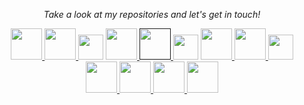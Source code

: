 <p align="center">
  <i>Take a look at my repositories and let's get in touch!</i>

<p align="center">
  
 <!-- CONNECT SECTION -->
  
  <!-- Email me -->
  <a href="mailto:noam@noamsiegel.com">
    <img src="https://cdn-icons-png.flaticon.com/512/831/831306.png" width="50"/>
  </a>
  
  <!-- Schedule 30m Call -->
  <a href="https://zcal.co/noam/30min">
    <img src="https://cdn-icons-png.flaticon.com/512/8330/8330515.png" width="50"/>
  </a>
  
 <!-- LINE BREAK -->
  <img src="https://cdn-icons-png.flaticon.com/512/860/860821.png" width="40"/>
  
  
  <!-- Personal Website -->
  <a href= "https://www.noamsiegel.com">
    <img src="https://cdn-icons-png.flaticon.com/512/5584/5584030.png" width="50"/>
  </a>
  
  <!-- Resume !FIX -->
  <a href="">
    <img src="https://cdn-icons-png.flaticon.com/512/2195/2195529.png" width="50"/>
  </a>
  
  <!-- LINE BREAK -->
  <img src="https://cdn-icons-png.flaticon.com/512/860/860821.png" width="40"/>
  
<!-- CS RELATED -->
  
  <!-- GitHub  -->
  <a href= "https://github.com/noamsiegel">
    <img src="https://cdn-icons-png.flaticon.com/512/733/733553.png" width="50"/>
  </a>
  
  <!-- StackOverFlow -->
  <a href="https://stackoverflow.com/users/11591960/noam-siegel">
    <img src="https://cdn-icons-png.flaticon.com/512/2111/2111628.png" width="50"/>
  </a>
  
  <!--  Leetcode?  -->
  
  <!-- LINE BREAK -->
  
  
<!--  SOCIAL PLATFORMS -->
<img src="https://cdn-icons-png.flaticon.com/512/860/860821.png" width="40"/>
  
  <!-- LinkedIn -->
  <a href= "https://www.linkedin.com/in/noamsiegel/">
    <img src="https://cdn-icons-png.flaticon.com/512/174/174857.png" width="50"/>
  </a>
  
  <!-- Medium Blog Posts FIX --> 
  <a href="https:://medium.com/@noam-siegel">
    <img src="https://cdn-icons-png.flaticon.com/512/2504/2504925.png" width="50"/>
  </a>
  
  
  <!-- Twitter -->
  <a href= "https://twitter.com/noamsiegel">
    <img src="https://cdn-icons-png.flaticon.com/512/3256/3256013.png" width="50"/>
  </a>

  <!-- YouTube -->
  <a href="https://www.youtube.com/channel/UCgLua0dz2Yk8x_6xxdKQYOw?sub_confirmation=1">
    <img src="https://cdn-icons-png.flaticon.com/512/3256/3256012.png" width="50"/>
  </a>

 <!-- FOR LATER
  <a href="https://www.buymeacoffee.com/">
  <img src="https://img.icons8.com/material-outlined/30/689d6a/cafe.png"/>
  </a>

  <a href="https://orcid.org/">
    <img src="https://img.icons8.com/material-outlined/30/689d6a/camera-addon-identification.png"/>
  </a>
 -->
</p>
